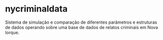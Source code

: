 # nycriminaldata
Sistema de simulação e comparação de diferentes parâmetros e estruturas de dados operando sobre uma base de dados de relatos criminais em Nova Iorque.
